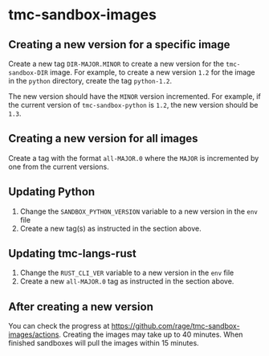 # tmc-sandbox-images

## Creating a new version for a specific image

Create a new tag `DIR-MAJOR.MINOR` to create a new version for the `tmc-sandbox-DIR` image. For example, to create a new version `1.2` for the image in the `python` directory, create the tag `python-1.2`.

The new version should have the `MINOR` version incremented. For example, if the current version of `tmc-sandbox-python` is `1.2`, the new version should be `1.3`.

## Creating a new version for all images

Create a tag with the format `all-MAJOR.0` where the `MAJOR` is incremented by one from the current versions.

## Updating Python

1. Change the `SANDBOX_PYTHON_VERSION` variable to a new version in the `env` file
2. Create a new tag(s) as instructed in the section above.

## Updating tmc-langs-rust

1. Change the `RUST_CLI_VER` variable to a new version in the `env` file
2. Create a new `all-MAJOR.0` tag as instructed in the section above.

## After creating a new version

You can check the progress at https://github.com/rage/tmc-sandbox-images/actions. Creating the images may take up to 40 minutes. When finished sandboxes will pull the images within 15 minutes.
